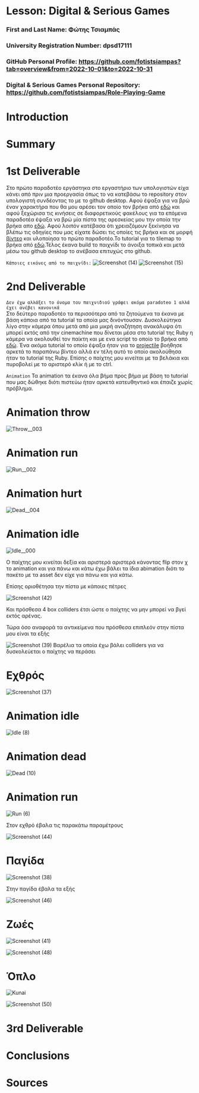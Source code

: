 # Lesson: Digital & Serious Games

### First and Last Name: Φώτης Τσιαμπάς
### University Registration Number: dpsd17111
### GitHub Personal Profile: https://github.com/fotistsiampas?tab=overview&from=2022-10-01&to=2022-10-31
### Digital & Serious Games Personal Repository: https://github.com/fotistsiampas/Role-Playing-Game

# Introduction

# Summary


# 1st Deliverable
Στο πρώτο παραδοτέο εργάστηκα στο εργαστήριο των υπολογιστών είχα κάνει από πριν μια προεργασία όπως το να κατεβάσω το repository στον υπολογιστή συνδέοντας το με το github desktop. Αφού έψαξα για να βρώ έναν χαρακτήρα που θα μου αρέσει τον οποίο τον βρήκα από [εδώ](https://www.gameart2d.com/freebies.html) και αφού ξεχώρισα τις κινήσεις σε διαφορετικούς φακέλους για τα επόμενα παραδοτέα έψαξα να βρώ μία πίστα της αρεσκείας μου την οποία την βρήκα απο [εδώ](https://itch.io/search?q=free+tile+sets). Αφού λοιπόν κατέβασα ότι χρειαζόμουν ξεκίνησα να βλέπω τις οδηγίες που μας είχατε δώσει τις οποίες τις βρήκα και σε μορφή [βίντεο](https://www.youtube.com/watch?v=wH0IUChkhTU&list=PLBRviKraPCowhZbUfOT-XGuqktJUVybzC) και υλοποίησα το πρώτο παραδοτέο.Το tutorial για το tilemap το βρήκα από [εδώ](https://www.youtube.com/watch?v=DTp5zi8_u1U).Τέλος έκανα build το παιχνίδι το άνοιξα τοπικά και μετά μέσω του github desktop το ανέβασα επιτυχώς στο github.

`Κάποιες εικόνες από το παιχνίδι:` 
![Screenshot (14)](https://user-images.githubusercontent.com/94792023/201408844-377653e3-862a-44d9-82b5-e71ab58ca402.png)
![Screenshot (15)](https://user-images.githubusercontent.com/94792023/201408931-d0807bdc-52a5-4098-8815-94ae9a73094f.png)

# 2nd Deliverable
`Δεν έχω αλλάξει το όνομα του παιχνιδιού γράφει ακόμα paradoteo 1 αλλά έχει ανέβει κανονικά`  
Στο δεύτερο παραδοτέο τα περισσότερα από τα ζητούμενα τα έκανα με βάση κάποια από τα tutorial τα οποία μας δινόντουσαν. Δυσκολεύτηκα λίγο στην κάμερα όπου μετά από μια μικρή αναζήτηση ανακάλυψα ότι μπορεί εκτός από την cinemachine που δίνεται μέσα στο tutorial της Ruby η κάμερα να ακολουθεί τον παίκτη και με ενα script το οποίο το βρήκα από [εδώ](https://www.youtube.com/watch?v=FXqwunFQuao). Ένα ακόμα tutorial το οποίο έψαξα ήταν για το [projectile](https://www.youtube.com/watch?v=wkKsl1Mfp5M)
βοήθησε αρκετά το παραπάνω βίντεο αλλά εν τέλη αυτό το οποίο ακολούθησα ήταν το tutorial της Ruby. Επίσης ο παίχτης μου κινείται με τα βελάκια και πυροβολεί με το αριστερό κλίκ ή με το ctrl.

`Animation`
Τα animation τα έκανα όλα βήμα προς βήμα με βάση το tutorial που μας δώθηκε διότι πιστεύω ήταν αρκετά κατευθηντικό και έπαιζε χωρίς πρόβλημα.

 # Animation throw
![Throw__003](https://user-images.githubusercontent.com/94792023/208254085-f46e3299-ab9a-4476-bf4c-49afa87f2fca.png)

 # Animation run

![Run__002](https://user-images.githubusercontent.com/94792023/208254114-0078dde2-3167-4924-a2dd-37b962e08583.png)


 # Animation hurt
 
 ![Dead__004](https://user-images.githubusercontent.com/94792023/208255823-306627c0-605d-482d-96dc-405104a4a71b.png)
 
 
 # Animation idle
 
 ![Idle__000](https://user-images.githubusercontent.com/94792023/208255867-220a10cd-115e-4d14-9841-4b1385fd6ee0.png)



Ο παίχτης μου κινείται δεξία και αριστερά αριστερά κάνοντας flip στον χ το animation και για πάνω και κάτω έχω βάλει τα ίδια abimation διότι το πακέτο με τα asset δεν είχε για πάνω και για κάτω.

Επίσης οριοθέτησα την πίστα με κάποιες πέτρες 

![Screenshot (42)](https://user-images.githubusercontent.com/94792023/208255569-200e6fc2-84dc-4c40-8998-cbb9cf866d0b.png)

Και πρόσθεσα 4 box colliders έτσι ώστε ο παίχτης να μην μπορεί να βγεί εκτός αρένας.

Τώρα όσο αναφορά τα αντικείμενα που πρόσθεσα επιπλεόν στην πίστα μου είναι τα εξής 

![Screenshot (39)](https://user-images.githubusercontent.com/94792023/208254293-c2b3a2da-52c2-459f-b618-65821d2f7fec.png)
 Βαρέλια τα οποία έχω βάλει colliders για να δυσκολεύεται ο παίχτης να περάσει 
 
 # Εχθρός
 
 ![Screenshot (37)](https://user-images.githubusercontent.com/94792023/208254406-b46f6971-7a3a-4818-97a9-8f1889022cbb.png)
 
 # Animation idle
 
 ![Idle (8)](https://user-images.githubusercontent.com/94792023/208255893-6243a1ee-b0f9-4ad0-9f82-1da9144eacdd.png)

 
 # Animation dead
 
 ![Dead (10)](https://user-images.githubusercontent.com/94792023/208255917-acf8cfc6-afff-402a-88c5-04e241938f0b.png)


# Animation run 

![Run (6)](https://user-images.githubusercontent.com/94792023/208255941-b14bf816-ce91-4b2b-8e0e-96798a257453.png)

 
  Στον εχθρό έβαλα τις παρακάτω παραμέτρους
  
  ![Screenshot (44)](https://user-images.githubusercontent.com/94792023/208255283-8c043264-2e77-429a-97f8-931e1aff65d4.png)
  
 
 # Παγίδα
 
 ![Screenshot (38)](https://user-images.githubusercontent.com/94792023/208254483-75432ef2-7c00-4721-b27f-528d5e907c41.png)
 
 Στην παγίδα έβαλα τα εξής
 
 ![Screenshot (46)](https://user-images.githubusercontent.com/94792023/208255345-1913a00c-c4ea-441c-8ef6-09f9d746686d.png)


 # Ζωές
 
 ![Screenshot (41)](https://user-images.githubusercontent.com/94792023/208254511-367e600a-9178-43ca-9ba7-8438d26cb055.png)
 
 
 ![Screenshot (48)](https://user-images.githubusercontent.com/94792023/208255394-ca1b34c1-9228-42e2-a560-7413feb5c9e6.png)

 # Όπλο
 
 ![Kunai](https://user-images.githubusercontent.com/94792023/208255418-be686fcb-f2c4-4bb2-819b-4d54f8c7bcc4.png)

![Screenshot (50)](https://user-images.githubusercontent.com/94792023/208255454-128025a2-88b8-450d-bb19-7b933d4ede0e.png)
 
# 3rd Deliverable 


# Conclusions


# Sources









